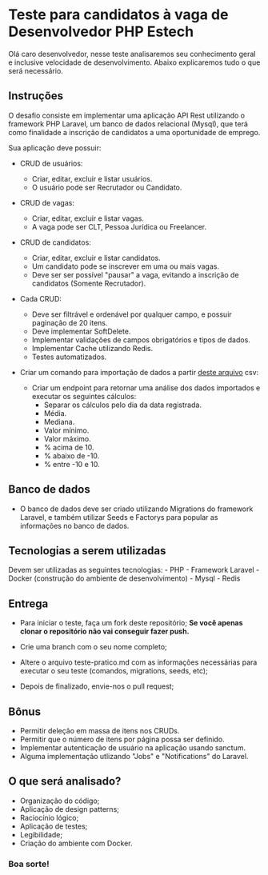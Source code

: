 #  Teste para candidatos à vaga de Desenvolvedor PHP Estech

Olá caro desenvolvedor, nesse teste analisaremos seu conhecimento geral e inclusive velocidade de desenvolvimento. Abaixo explicaremos tudo o que será necessário.

##  Instruções

O desafio consiste em implementar uma aplicação API Rest utilizando o framework PHP Laravel, um banco de dados relacional (Mysql), que terá como finalidade a inscrição de candidatos a uma oportunidade de emprego.

Sua aplicação deve possuir:

- CRUD de usuários:
	- Criar, editar, excluir e listar usuários.
	- O usuário pode ser Recrutador ou Candidato.

- CRUD de vagas:
	- Criar, editar, excluir e listar vagas.
	- A vaga pode ser CLT, Pessoa Jurídica ou Freelancer.

- CRUD de candidatos:
	- Criar, editar, excluir e listar candidatos.
	- Um candidato pode se inscrever em uma ou mais vagas.
	- Deve ser ser possível "pausar" a vaga, evitando a inscrição de candidatos (Somente Recrutador).

- Cada CRUD:
	- Deve ser filtrável e ordenável por qualquer campo, e possuir paginação de 20 itens.
	- Deve implementar SoftDelete.
	- Implementar validações de campos obrigatórios e tipos de dados.
	- Implementar Cache utilizando Redis.
	- Testes automatizados.

- Criar um comando para importação de dados a partir [deste arquivo](/example.csv) csv:
	- Criar um endpoint para retornar uma análise dos dados importados e executar os seguintes cálculos:
		- Separar os cálculos pelo dia da data registrada.
		- Média.
		- Mediana.
		- Valor mínimo.
		- Valor máximo.
		- % acima de 10.
		- % abaixo de -10.
		- % entre -10 e 10.

##  Banco de dados

- O banco de dados deve ser criado utilizando Migrations do framework Laravel, e também utilizar Seeds e Factorys para popular as informações no banco de dados.

##  Tecnologias a serem utilizadas

Devem ser utilizadas as seguintes tecnologias:
	- PHP
	- Framework Laravel
	- Docker (construção do ambiente de desenvolvimento)
	- Mysql
	- Redis

##  Entrega

- Para iniciar o teste, faça um fork deste repositório; **Se você apenas clonar o repositório não vai conseguir fazer push.**

- Crie uma branch com o seu nome completo;
- Altere o arquivo teste-pratico.md com as informações necessárias para executar o seu teste (comandos, migrations, seeds, etc);

- Depois de finalizado, envie-nos o pull request;

##  Bônus

- Permitir deleção em massa de itens nos CRUDs.
- Permitir que o número de itens por página possa ser definido.
- Implementar autenticação de usuário na aplicação usando sanctum.
- Alguma implementação utlizando "Jobs" e "Notifications" do Laravel.

##  O que será analisado?

- Organização do código;
- Aplicação de design patterns;
- Raciocínio lógico;
- Aplicação de testes;
- Legibilidade;
- Criação do ambiente com Docker.

###  Boa sorte!
